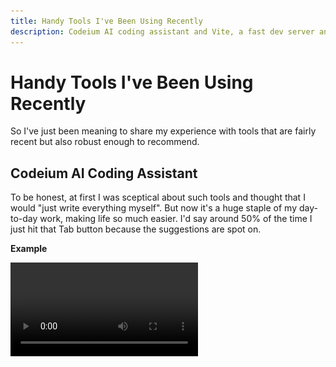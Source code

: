 ```yaml
---
title: Handy Tools I've Been Using Recently
description: Codeium AI coding assistant and Vite, a fast dev server and module bundler
---
```


# Handy Tools I've Been Using Recently

So I've just been meaning to share my experience with tools that are fairly recent but also robust enough to recommend. 

## Codeium AI Coding Assistant

To be honest, at first I was sceptical about such tools and thought that I would "just write everything myself". But now it's a huge staple of my day-to-day work, making life so much easier. I'd say around 50% of the time I just hit that Tab button because the suggestions are spot on.

**Example**

<video controls="controls" src="/blog/codeium.mp4" />

It works especially well for repetitive tasks: writing tests, documentation, debugging. From what I've seen it can also generate well-known algorithms if that's what your app needs. 

## Vite, a Fast Dev Server and Module Bundler

I've first dabbled into Vite when trying to speed up our Storybook dev and build times. And have been a fan ever since. 

Where it differs from Webpack is that it doesn't bundle your files on every change. Instead, it serves native ES modules directly to the browser. Which makes development experience, well, **instant**.

For production builds Vite uses Rollup with good default configuration. And it's of course customizable too.

Here's an example of production build for a large and decently complex project:

**Webpack**

![Webpack build](./webpack.png)
or 3.5 minutes

**Vite**
![Vite build](./vite.png)

To be fair, there're ways to optimize Webpack builds too, however, Vite is still faster from what I've seen.

So that about wraps it up for this post. I suggest you check out Vite and Codeium. Let me know how it worked out for you or maybe suggest some nifty finds of your own. Peace!

